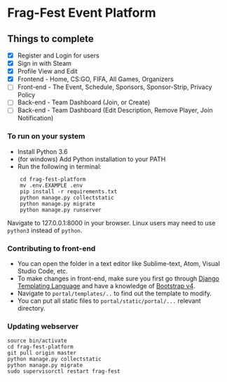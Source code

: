 # Frag-Fest Event Platform

## Things to complete

- [x] Register and Login for users  
- [x] Sign in with Steam  
- [x] Profile View and Edit  
- [x] Frontend - Home, CS:GO, FIFA, All Games, Organizers  
- [ ] Front-end - The Event, Schedule, Sponsors, Sponsor-Strip, Privacy Policy  
- [ ] Back-end - Team Dashboard (Join, or Create)  
- [ ] Back-end - Team Dashboard (Edit Description, Remove Player, Join Notification)  

### To run on your system

- Install Python 3.6
- (for windows) Add Python installation to your PATH
- Run the following in terminal:

```
    cd frag-fest-platform
    mv .env.EXAMPLE .env
    pip install -r requirements.txt
    python manage.py collectstatic
    python manage.py migrate
    python manage.py runserver
```

Navigate to 127.0.0.1:8000 in your browser. Linux users may need to use `python3` instead of `python`.

### Contributing to front-end

 - You can open the folder in a text editor like Sublime-text, Atom, Visual Studio Code, etc.
 - To make changes in front-end, make sure you first go through [Django Templating Language](https://docs.djangoproject.com/en/1.11/ref/templates/language/) and have a knowledge of [Bootstrap v4](https://getbootstrap.com/).
 - Navigate to `portal/templates/..` to find out the template to modify.
 - You can put all static files to `portal/static/portal/...` relevant directory.


### Updating webserver

```
source bin/activate
cd frag-fest-platform
git pull origin master
python manage.py collectstatic
python manage.py migrate
sudo supervisorctl restart frag-fest
```
